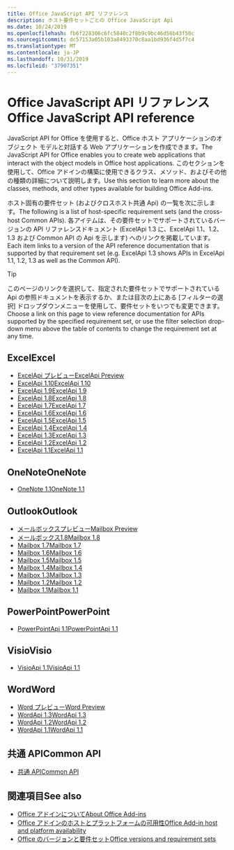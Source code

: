 ```yaml
---
title: Office JavaScript API リファレンス
description: ホスト要件セットごとの Office JavaScript Api
ms.date: 10/24/2019
ms.openlocfilehash: fb6f228306c6fc5840c2f8b9c9bc46d56b43f50c
ms.sourcegitcommit: dc57153a05b103a8493370c8aa1bd936f4d5f7c4
ms.translationtype: MT
ms.contentlocale: ja-JP
ms.lasthandoff: 10/31/2019
ms.locfileid: "37907351"
---
```

# <a name="office-javascript-api-reference"></a><span data-ttu-id="e7adf-103">Office JavaScript API リファレンス</span><span class="sxs-lookup"><span data-stu-id="e7adf-103">Office JavaScript API reference</span></span>

<span data-ttu-id="e7adf-104">JavaScript API for Office を使用すると、Office ホスト アプリケーションのオブジェクト モデルと対話する Web アプリケーションを作成できます。</span><span class="sxs-lookup"><span data-stu-id="e7adf-104">The JavaScript API for Office enables you to create web applications that interact with the object models in Office host applications.</span></span> <span data-ttu-id="e7adf-105">このセクションを使用して、Office アドインの構築に使用できるクラス、メソッド、およびその他の種類の詳細について説明します。</span><span class="sxs-lookup"><span data-stu-id="e7adf-105">Use this section to learn more about the classes, methods, and other types available for building Office Add-ins.</span></span>

<span data-ttu-id="e7adf-106">ホスト固有の要件セット (およびクロスホスト共通 Api) の一覧を次に示します。</span><span class="sxs-lookup"><span data-stu-id="e7adf-106">The following is a list of host-specific requirement sets (and the cross-host Common APIs).</span></span> <span data-ttu-id="e7adf-107">各アイテムは、その要件セットでサポートされているバージョンの API リファレンスドキュメント (ExcelApi 1.3 に、ExcelApi 1.1、1.2、1.3 および Common API の Api を示します) へのリンクを掲載しています。</span><span class="sxs-lookup"><span data-stu-id="e7adf-107">Each item links to a version of the API reference documentation that is supported by that requirement set (e.g. ExcelApi 1.3 shows APIs in ExcelApi 1.1, 1.2, 1.3 as well as the Common API).</span></span>

> [!TIP]
> <span data-ttu-id="e7adf-108">このページのリンクを選択して、指定された要件セットでサポートされている Api の参照ドキュメントを表示するか、または目次の上にある [フィルターの選択] ドロップダウンメニューを使用して、要件セットをいつでも変更できます。</span><span class="sxs-lookup"><span data-stu-id="e7adf-108">Choose a link on this page to view reference documentation for APIs supported by the specified requirement set, or use the filter selection drop-down menu above the table of contents to change the requirement set at any time.</span></span>

## <a name="excel"></a><span data-ttu-id="e7adf-109">Excel</span><span class="sxs-lookup"><span data-stu-id="e7adf-109">Excel</span></span>

- [<span data-ttu-id="e7adf-110">ExcelApi プレビュー</span><span class="sxs-lookup"><span data-stu-id="e7adf-110">ExcelApi Preview</span></span>](/javascript/api/excel?view=excel-js-preview)
- [<span data-ttu-id="e7adf-111">ExcelApi 1.10</span><span class="sxs-lookup"><span data-stu-id="e7adf-111">ExcelApi 1.10</span></span>](/javascript/api/excel?view=excel-js-1.10)
- [<span data-ttu-id="e7adf-112">ExcelApi 1.9</span><span class="sxs-lookup"><span data-stu-id="e7adf-112">ExcelApi 1.9</span></span>](/javascript/api/excel?view=excel-js-1.9)
- [<span data-ttu-id="e7adf-113">ExcelApi 1.8</span><span class="sxs-lookup"><span data-stu-id="e7adf-113">ExcelApi 1.8</span></span>](/javascript/api/excel?view=excel-js-1.8)
- [<span data-ttu-id="e7adf-114">ExcelApi 1.7</span><span class="sxs-lookup"><span data-stu-id="e7adf-114">ExcelApi 1.7</span></span>](/javascript/api/excel?view=excel-js-1.7)
- [<span data-ttu-id="e7adf-115">ExcelApi 1.6</span><span class="sxs-lookup"><span data-stu-id="e7adf-115">ExcelApi 1.6</span></span>](/javascript/api/excel?view=excel-js-1.6)
- [<span data-ttu-id="e7adf-116">ExcelApi 1.5</span><span class="sxs-lookup"><span data-stu-id="e7adf-116">ExcelApi 1.5</span></span>](/javascript/api/excel?view=excel-js-1.5)
- [<span data-ttu-id="e7adf-117">ExcelApi 1.4</span><span class="sxs-lookup"><span data-stu-id="e7adf-117">ExcelApi 1.4</span></span>](/javascript/api/excel?view=excel-js-1.4)
- [<span data-ttu-id="e7adf-118">ExcelApi 1.3</span><span class="sxs-lookup"><span data-stu-id="e7adf-118">ExcelApi 1.3</span></span>](/javascript/api/excel?view=excel-js-1.3)
- [<span data-ttu-id="e7adf-119">ExcelApi 1.2</span><span class="sxs-lookup"><span data-stu-id="e7adf-119">ExcelApi 1.2</span></span>](/javascript/api/excel?view=excel-js-1.2)
- [<span data-ttu-id="e7adf-120">ExcelApi 1.1</span><span class="sxs-lookup"><span data-stu-id="e7adf-120">ExcelApi 1.1</span></span>](/javascript/api/excel?view=excel-js-1.1)

## <a name="onenote"></a><span data-ttu-id="e7adf-121">OneNote</span><span class="sxs-lookup"><span data-stu-id="e7adf-121">OneNote</span></span>

- [<span data-ttu-id="e7adf-122">OneNote 1.1</span><span class="sxs-lookup"><span data-stu-id="e7adf-122">OneNote 1.1</span></span>](/javascript/api/onenote?view=onenote-js-1.1)

## <a name="outlook"></a><span data-ttu-id="e7adf-123">Outlook</span><span class="sxs-lookup"><span data-stu-id="e7adf-123">Outlook</span></span>

- [<span data-ttu-id="e7adf-124">メールボックスプレビュー</span><span class="sxs-lookup"><span data-stu-id="e7adf-124">Mailbox Preview</span></span>](/javascript/api/outlook?view=outlook-js-preview)
- [<span data-ttu-id="e7adf-125">メールボックス1.8</span><span class="sxs-lookup"><span data-stu-id="e7adf-125">Mailbox 1.8</span></span>](/javascript/api/outlook?view=outlook-js-1.8)
- [<span data-ttu-id="e7adf-126">Mailbox 1.7</span><span class="sxs-lookup"><span data-stu-id="e7adf-126">Mailbox 1.7</span></span>](/javascript/api/outlook?view=outlook-js-1.7)
- [<span data-ttu-id="e7adf-127">Mailbox 1.6</span><span class="sxs-lookup"><span data-stu-id="e7adf-127">Mailbox 1.6</span></span>](/javascript/api/outlook?view=outlook-js-1.6)
- [<span data-ttu-id="e7adf-128">Mailbox 1.5</span><span class="sxs-lookup"><span data-stu-id="e7adf-128">Mailbox 1.5</span></span>](/javascript/api/outlook?view=outlook-js-1.5)
- [<span data-ttu-id="e7adf-129">Mailbox 1.4</span><span class="sxs-lookup"><span data-stu-id="e7adf-129">Mailbox 1.4</span></span>](/javascript/api/outlook?view=outlook-js-1.4)
- [<span data-ttu-id="e7adf-130">Mailbox 1.3</span><span class="sxs-lookup"><span data-stu-id="e7adf-130">Mailbox 1.3</span></span>](/javascript/api/outlook?view=outlook-js-1.3)
- [<span data-ttu-id="e7adf-131">Mailbox 1.2</span><span class="sxs-lookup"><span data-stu-id="e7adf-131">Mailbox 1.2</span></span>](/javascript/api/outlook?view=outlook-js-1.2)
- [<span data-ttu-id="e7adf-132">Mailbox 1.1</span><span class="sxs-lookup"><span data-stu-id="e7adf-132">Mailbox 1.1</span></span>](/javascript/api/outlook?view=outlook-js-1.1)

## <a name="powerpoint"></a><span data-ttu-id="e7adf-133">PowerPoint</span><span class="sxs-lookup"><span data-stu-id="e7adf-133">PowerPoint</span></span>

- [<span data-ttu-id="e7adf-134">PowerPointApi 1.1</span><span class="sxs-lookup"><span data-stu-id="e7adf-134">PowerPointApi 1.1</span></span>](/javascript/api/powerpoint?view=powerpoint-js-1.1)

## <a name="visio"></a><span data-ttu-id="e7adf-135">Visio</span><span class="sxs-lookup"><span data-stu-id="e7adf-135">Visio</span></span>

- [<span data-ttu-id="e7adf-136">VisioApi 1.1</span><span class="sxs-lookup"><span data-stu-id="e7adf-136">VisioApi 1.1</span></span>](/javascript/api/visio?view=visio-js-1.1)

## <a name="word"></a><span data-ttu-id="e7adf-137">Word</span><span class="sxs-lookup"><span data-stu-id="e7adf-137">Word</span></span>

- [<span data-ttu-id="e7adf-138">Word プレビュー</span><span class="sxs-lookup"><span data-stu-id="e7adf-138">Word Preview</span></span>](/javascript/api/word?view=word-js-preview)
- [<span data-ttu-id="e7adf-139">WordApi 1.3</span><span class="sxs-lookup"><span data-stu-id="e7adf-139">WordApi 1.3</span></span>](/javascript/api/word?view=word-js-1.3)
- [<span data-ttu-id="e7adf-140">WordApi 1.2</span><span class="sxs-lookup"><span data-stu-id="e7adf-140">WordApi 1.2</span></span>](/javascript/api/word?view=word-js-1.2)
- [<span data-ttu-id="e7adf-141">WordApi 1.1</span><span class="sxs-lookup"><span data-stu-id="e7adf-141">WordApi 1.1</span></span>](/javascript/api/word?view=word-js-1.1)

## <a name="common-api"></a><span data-ttu-id="e7adf-142">共通 API</span><span class="sxs-lookup"><span data-stu-id="e7adf-142">Common API</span></span>

- [<span data-ttu-id="e7adf-143">共通 API</span><span class="sxs-lookup"><span data-stu-id="e7adf-143">Common API</span></span>](/javascript/api/office?view=common-js)

## <a name="see-also"></a><span data-ttu-id="e7adf-144">関連項目</span><span class="sxs-lookup"><span data-stu-id="e7adf-144">See also</span></span>

- [<span data-ttu-id="e7adf-145">Office アドインについて</span><span class="sxs-lookup"><span data-stu-id="e7adf-145">About Office Add-ins</span></span>](/office/dev/add-ins/overview)
- [<span data-ttu-id="e7adf-146">Office アドインのホストとプラットフォームの可用性</span><span class="sxs-lookup"><span data-stu-id="e7adf-146">Office Add-in host and platform availability</span></span>](/office/dev/add-ins/overview/office-add-in-availability)
- [<span data-ttu-id="e7adf-147">Office のバージョンと要件セット</span><span class="sxs-lookup"><span data-stu-id="e7adf-147">Office versions and requirement sets</span></span>](/office/dev/add-ins/develop/office-versions-and-requirement-sets)
